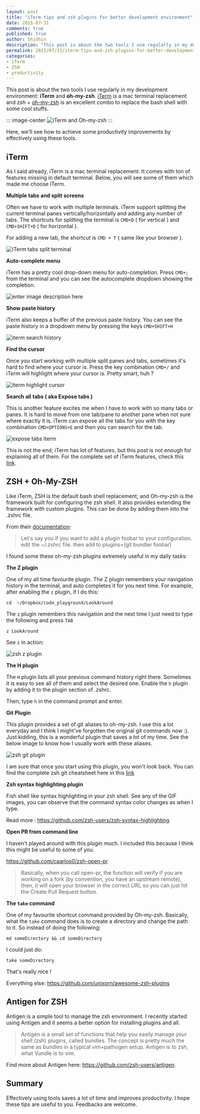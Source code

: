 ```yaml
---
layout: post
title: "iTerm tips and zsh plugins for better development environment"
date: 2015-07-31 
comments: true
published: true
author: Shidhin
description: "This post is about the two tools I use regularly in my development environment:  iTerm and oh-my-zsh. iTerm is a mac terminal replacement and zsh + oh-my-zsh is an excellent combo to replace the bash shell with some cool stuffs."
permalink: 2015/07/31/iterm-tips-and-zsh-plugins-for-better-development-environment/
categories:
- iTerm
- ZSH
- productivity
---
```


This post is about the two tools I use regularly in my development environment:  **iTerm** and **oh-my-zsh**. [iTerm](https://www.iterm2.com/) is a mac terminal replacement and zsh + [oh-my-zsh](https://github.com/robbyrussell/oh-my-zsh) is an excellent combo to replace the bash shell with some cool stuffs.

::: image-center
![iTerm and Oh-my-zsh](https://lh3.googleusercontent.com/-Ccq2BJHbMmI/Vb8hLcwrnbI/AAAAAAAAk3Y/4Jx8wKfWBSk/s600/iterm-ohmyzsh.png "iterm-ohmyzsh.png")
:::

Here, we'll see how to achieve some productivity improvements by effectively using these tools.

## iTerm

As I said already, iTerm is a mac terminal replacement. It comes with ton of features missing in default terminal. Below, you will see some of them which made me choose iTerm.

**Multiple tabs and split screens**

Often we have to work with multiple terminals. iTerm support splitting the current terminal panes vertically/horizontally and adding any number of tabs. The shortcuts for splitting the terminal is `CMD+D` ( for vertical ) and `CMD+SHIFT+D` ( for horizontal ).

For adding a new tab, the shortcut is `CMD + T` ( same like your browser ).

![iTerm tabs split terminal](https://lh3.googleusercontent.com/1VEt46R1AIZWg9W1Pj5He78A7ptDUxnk6VKyuxoks-LZ=s1200 "Screen Shot 2015-07-31 at 11.11.25 AM.png")

**Auto-complete menu**

iTerm has a pretty cool drop-down menu for auto-completion.  Press `CMD+;` from the terminal and you can see the autocomplete dropdown showing the completion.

![enter image description here](https://lh3.googleusercontent.com/28zFeuRzWlvcnEag7bH5fbkED-EpPs_Z1-urIKDPbOsK=s1200 "Screen Shot 2015-07-31 at 11.24.59 AM.png")

**Show paste history**

iTerm also keeps a buffer of the previous paste history. You can see the paste history in a dropdown menu by pressing the keys `CMD+SHIFT+H`

![iterm search history](https://lh3.googleusercontent.com/bHk6sn9vQaprRLoWZ8nXk5H3dCOo7Y9hrN9IWzi5bT7l=s1200 "Screen Shot 2015-07-31 at 12.51.41 PM.png")

**Find the cursor**

Once you start working with multiple split panes and tabs, sometimes it's hard to find where your cursor is. Press the key combination `CMD+/` and iTerm will highlight where your cursor is. Pretty smart, huh ?

![iterm highlight cursor](https://lh3.googleusercontent.com/-yhazmLTbXbE/Vbs2Ka1EdVI/AAAAAAAAknw/Ehj7tIR2LLw/s1200/Screen+Shot+2015-07-31+at+12.39.47+PM.png "Screen Shot 2015-07-31 at 12.39.47 PM.png")

**Search all tabs ( aka Expose tabs )**

This is another feature excites me when I have to work with so many tabs or panes. It is hard to move from one tab/pane to another pane when not sure where exactly it is. iTerm can expose all the tabs for you with the key combination `CMD+OPTIONS+E` and then you can search for the tab.

![expose tabs iterm](https://lh3.googleusercontent.com/0tBtS6PAKy96fDhsK-6rEZ7mpag8Y6mWsBC13NbVUgw_=s1200 "Screen Shot 2015-07-31 at 12.56.05 PM.png")


This is not the end; iTerm has lot of features, but this post is not enough for explaining all of them. For the complete set of iTerm features, check this [link](https://iterm2.com/documentation-highlights.html).

## ZSH + Oh-My-ZSH

Like iTerm, ZSH is the default bash shell replacement; and Oh-my-zsh is the framework built for configuring the zsh shell. It also provides extending the framework with custom plugins. This can be done by adding them into the .zshrc file.

From their [documentation](https://github.com/robbyrussell/oh-my-zsh/wiki/Customization):
> Let's say you if you want to add a plugin foobar to your configuration.
> edit  the ~/.zshrc file. then add to
> plugins=(git bundler foobar)

I found some these oh-my-zsh plugins extremely useful in my daily tasks:

**The Z plugin**

One of my all time favourite plugin. The Z plugin remembers your navigation history in the terminal, and auto completes it for you next time. For example, after enabling the `z` plugin, if I do this:

	cd  ~/Dropbox/code_playground/LookAround

The `z` plugin remembers this navigation and the next time I just need to type the following and press `TAB`

	z LookAround

See `z` in action:

![zsh z plugin](https://lh3.googleusercontent.com/-kDYjTHFSZ8c/Vb8QT0tD6CI/AAAAAAAAk1Y/XcLh-HinVxI/s0/z-plugin.gif "z-plugin.gif")

**The H plugin**

The `H` plugin lists all your previous command history right there. Sometimes it is easy to see all of them and select the desired one. Enable the `h` plugin by adding it to the plugin section of .zshrc.

Then, type `h` in the command prompt and enter.

**Git Plugin**

This plugin provides a set of git aliases to oh-my-zsh. I use this a lot everyday and I think I might've forgotten the original git commands now :). Just kidding, this is a wonderful plugin that saves a lot of my time.  See the below image to know how I usually work with these aliases.

![zsh git plugin](https://lh3.googleusercontent.com/-5dd8PIO6EsM/Vb8U-IU02-I/AAAAAAAAk2s/vm7nEywxfWU/s0/git-plugin.gif "git-plugin.gif")

I am sure that once you start using this plugin, you won't look back. You can find the complete zsh git cheatsheet here in this [link](https://github.com/robbyrussell/oh-my-zsh/wiki/Cheatsheet#git)

**Zsh syntax highlighting plugin**

Fish shell like syntax highlighting in your zsh shell. See any of the GIF images, you can observe that the command syntax color changes as when I type.

Read more : https://github.com/zsh-users/zsh-syntax-highlighting

**Open PR from command line**

I haven't played around with this plugin much. I included this because I think this might be useful to some of you.

https://github.com/caarlos0/zsh-open-pr
>Basically, when you call open-pr, the function will verify if you are working on a fork (by convention, you have an upstream remote), then, it will open your browser in the correct URL so you can just hit the Create Pull Request button.

**The `take` command**

One of my  favourite shortcut command provided by Oh-my-zsh. Basically, what the `take` command does is  to create a directory and change the path to it. So instead of doing the following:

	md someDirectory && cd someDirectory

I could just do:

	take someDirectory

That's really nice !

Everything else: https://github.com/unixorn/awesome-zsh-plugins

## Antigen for ZSH

Antigen is a simple tool to manage the zsh environment. I recently started using Antigen and it seems a better option for installing plugins and all.
> Antigen is a small set of functions that help you easily manage your shell (zsh) plugins, called bundles. The concept is pretty much the same as bundles in a typical vim+pathogen setup. Antigen is to zsh, what Vundle is to vim.

Find more about Antigen here: https://github.com/zsh-users/antigen.

## Summary

Effectively using tools saves a lot of time and improves productivity. I hope these tips are useful to you. Feedbacks are welcome.
